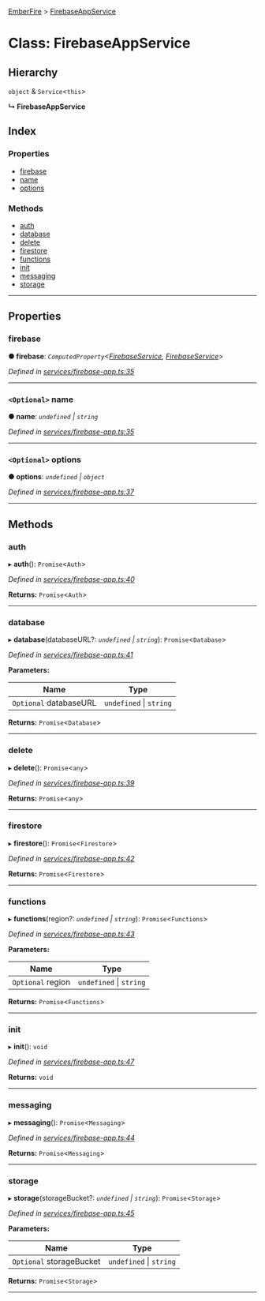 [EmberFire](../README.md) > [FirebaseAppService](../classes/firebaseappservice.md)

# Class: FirebaseAppService

## Hierarchy

 `object` & `Service`<`this`>

**↳ FirebaseAppService**

## Index

### Properties

* [firebase](firebaseappservice.md#firebase)
* [name](firebaseappservice.md#name)
* [options](firebaseappservice.md#options)

### Methods

* [auth](firebaseappservice.md#auth)
* [database](firebaseappservice.md#database)
* [delete](firebaseappservice.md#delete)
* [firestore](firebaseappservice.md#firestore)
* [functions](firebaseappservice.md#functions)
* [init](firebaseappservice.md#init)
* [messaging](firebaseappservice.md#messaging)
* [storage](firebaseappservice.md#storage)

---

## Properties

<a id="firebase"></a>

###  firebase

**● firebase**: *`ComputedProperty`<[FirebaseService](firebaseservice.md), [FirebaseService](firebaseservice.md)>*

*Defined in [services/firebase-app.ts:35](https://github.com/firebase/emberfire/blob/v3/addon/services/firebase-app.ts#L35)*

___
<a id="name"></a>

### `<Optional>` name

**● name**: *`undefined` \| `string`*

*Defined in [services/firebase-app.ts:35](https://github.com/firebase/emberfire/blob/v3/addon/services/firebase-app.ts#L35)*

___
<a id="options"></a>

### `<Optional>` options

**● options**: *`undefined` \| `object`*

*Defined in [services/firebase-app.ts:37](https://github.com/firebase/emberfire/blob/v3/addon/services/firebase-app.ts#L37)*

___

## Methods

<a id="auth"></a>

###  auth

▸ **auth**(): `Promise`<`Auth`>

*Defined in [services/firebase-app.ts:40](https://github.com/firebase/emberfire/blob/v3/addon/services/firebase-app.ts#L40)*

**Returns:** `Promise`<`Auth`>

___
<a id="database"></a>

###  database

▸ **database**(databaseURL?: *`undefined` \| `string`*): `Promise`<`Database`>

*Defined in [services/firebase-app.ts:41](https://github.com/firebase/emberfire/blob/v3/addon/services/firebase-app.ts#L41)*

**Parameters:**

| Name | Type |
| ------ | ------ |
| `Optional` databaseURL | `undefined` \| `string` |

**Returns:** `Promise`<`Database`>

___
<a id="delete"></a>

###  delete

▸ **delete**(): `Promise`<`any`>

*Defined in [services/firebase-app.ts:39](https://github.com/firebase/emberfire/blob/v3/addon/services/firebase-app.ts#L39)*

**Returns:** `Promise`<`any`>

___
<a id="firestore"></a>

###  firestore

▸ **firestore**(): `Promise`<`Firestore`>

*Defined in [services/firebase-app.ts:42](https://github.com/firebase/emberfire/blob/v3/addon/services/firebase-app.ts#L42)*

**Returns:** `Promise`<`Firestore`>

___
<a id="functions"></a>

###  functions

▸ **functions**(region?: *`undefined` \| `string`*): `Promise`<`Functions`>

*Defined in [services/firebase-app.ts:43](https://github.com/firebase/emberfire/blob/v3/addon/services/firebase-app.ts#L43)*

**Parameters:**

| Name | Type |
| ------ | ------ |
| `Optional` region | `undefined` \| `string` |

**Returns:** `Promise`<`Functions`>

___
<a id="init"></a>

###  init

▸ **init**(): `void`

*Defined in [services/firebase-app.ts:47](https://github.com/firebase/emberfire/blob/v3/addon/services/firebase-app.ts#L47)*

**Returns:** `void`

___
<a id="messaging"></a>

###  messaging

▸ **messaging**(): `Promise`<`Messaging`>

*Defined in [services/firebase-app.ts:44](https://github.com/firebase/emberfire/blob/v3/addon/services/firebase-app.ts#L44)*

**Returns:** `Promise`<`Messaging`>

___
<a id="storage"></a>

###  storage

▸ **storage**(storageBucket?: *`undefined` \| `string`*): `Promise`<`Storage`>

*Defined in [services/firebase-app.ts:45](https://github.com/firebase/emberfire/blob/v3/addon/services/firebase-app.ts#L45)*

**Parameters:**

| Name | Type |
| ------ | ------ |
| `Optional` storageBucket | `undefined` \| `string` |

**Returns:** `Promise`<`Storage`>

___

